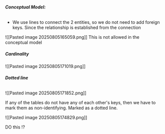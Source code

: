 ###### **Conceptual Model:** 
- We use lines to connect the 2 entities, so we do not need to add foreign keys. Since the relationship is established from the connection

![[Pasted image 20250805165059.png]]
This is not allowed in the conceptual model

##### **Cardinality**
![[Pasted image 20250805171019.png]]

###### **Dotted line**
![[Pasted image 20250805171852.png]]

If any of the tables do not have any of each other's keys, then we have to mark them as non-identifying. Marked as a dotted line. 

![[Pasted image 20250805174829.png]]

DO this !?